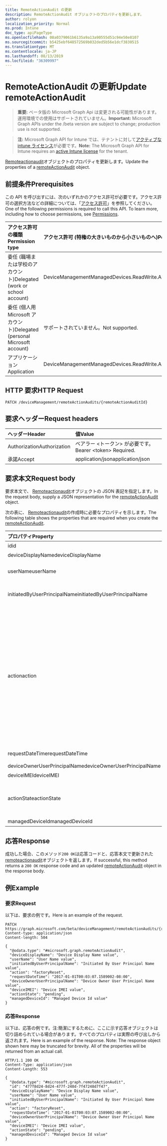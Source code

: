 ```yaml
---
title: RemoteActionAudit の更新
description: RemoteActionAudit オブジェクトのプロパティを更新します。
author: rolyon
localization_priority: Normal
ms.prod: Intune
doc_type: apiPageType
ms.openlocfilehash: 08a0379061b6135a9a13a90555d51c94e50e8107
ms.sourcegitcommit: b5425ebf648572569b032ded5b56e1dcf3830515
ms.translationtype: MT
ms.contentlocale: ja-JP
ms.lasthandoff: 08/13/2019
ms.locfileid: "36309997"
---
```

# <a name="update-remoteactionaudit"></a><span data-ttu-id="5b0ef-103">RemoteActionAudit の更新</span><span class="sxs-lookup"><span data-stu-id="5b0ef-103">Update remoteActionAudit</span></span>

> <span data-ttu-id="5b0ef-104">**重要:** ベータ版の Microsoft Graph Api は変更される可能性があります。運用環境での使用はサポートされていません。</span><span class="sxs-lookup"><span data-stu-id="5b0ef-104">**Important:** Microsoft Graph APIs under the /beta version are subject to change; production use is not supported.</span></span>

> <span data-ttu-id="5b0ef-105">**注:** Microsoft Graph API for Intune では、テナントに対して[アクティブな intune ライセンス](https://go.microsoft.com/fwlink/?linkid=839381)が必要です。</span><span class="sxs-lookup"><span data-stu-id="5b0ef-105">**Note:** The Microsoft Graph API for Intune requires an [active Intune license](https://go.microsoft.com/fwlink/?linkid=839381) for the tenant.</span></span>

<span data-ttu-id="5b0ef-106">[Remoteactionaudit](../resources/intune-devices-remoteactionaudit.md)オブジェクトのプロパティを更新します。</span><span class="sxs-lookup"><span data-stu-id="5b0ef-106">Update the properties of a [remoteActionAudit](../resources/intune-devices-remoteactionaudit.md) object.</span></span>

## <a name="prerequisites"></a><span data-ttu-id="5b0ef-107">前提条件</span><span class="sxs-lookup"><span data-stu-id="5b0ef-107">Prerequisites</span></span>
<span data-ttu-id="5b0ef-p101">この API を呼び出すには、次のいずれかのアクセス許可が必要です。アクセス許可の選択方法などの詳細については、「[アクセス許可](/graph/permissions-reference)」を参照してください。</span><span class="sxs-lookup"><span data-stu-id="5b0ef-p101">One of the following permissions is required to call this API. To learn more, including how to choose permissions, see [Permissions](/graph/permissions-reference).</span></span>

|<span data-ttu-id="5b0ef-110">アクセス許可の種類</span><span class="sxs-lookup"><span data-stu-id="5b0ef-110">Permission type</span></span>|<span data-ttu-id="5b0ef-111">アクセス許可 (特権の大きいものから小さいものへ)</span><span class="sxs-lookup"><span data-stu-id="5b0ef-111">Permissions (from most to least privileged)</span></span>|
|:---|:---|
|<span data-ttu-id="5b0ef-112">委任 (職場または学校のアカウント)</span><span class="sxs-lookup"><span data-stu-id="5b0ef-112">Delegated (work or school account)</span></span>|<span data-ttu-id="5b0ef-113">DeviceManagementManagedDevices.ReadWrite.All</span><span class="sxs-lookup"><span data-stu-id="5b0ef-113">DeviceManagementManagedDevices.ReadWrite.All</span></span>|
|<span data-ttu-id="5b0ef-114">委任 (個人用 Microsoft アカウント)</span><span class="sxs-lookup"><span data-stu-id="5b0ef-114">Delegated (personal Microsoft account)</span></span>|<span data-ttu-id="5b0ef-115">サポートされていません。</span><span class="sxs-lookup"><span data-stu-id="5b0ef-115">Not supported.</span></span>|
|<span data-ttu-id="5b0ef-116">アプリケーション</span><span class="sxs-lookup"><span data-stu-id="5b0ef-116">Application</span></span>|<span data-ttu-id="5b0ef-117">DeviceManagementManagedDevices.ReadWrite.All</span><span class="sxs-lookup"><span data-stu-id="5b0ef-117">DeviceManagementManagedDevices.ReadWrite.All</span></span>|

## <a name="http-request"></a><span data-ttu-id="5b0ef-118">HTTP 要求</span><span class="sxs-lookup"><span data-stu-id="5b0ef-118">HTTP Request</span></span>
<!-- {
  "blockType": "ignored"
}
-->
``` http
PATCH /deviceManagement/remoteActionAudits/{remoteActionAuditId}
```

## <a name="request-headers"></a><span data-ttu-id="5b0ef-119">要求ヘッダー</span><span class="sxs-lookup"><span data-stu-id="5b0ef-119">Request headers</span></span>
|<span data-ttu-id="5b0ef-120">ヘッダー</span><span class="sxs-lookup"><span data-stu-id="5b0ef-120">Header</span></span>|<span data-ttu-id="5b0ef-121">値</span><span class="sxs-lookup"><span data-stu-id="5b0ef-121">Value</span></span>|
|:---|:---|
|<span data-ttu-id="5b0ef-122">Authorization</span><span class="sxs-lookup"><span data-stu-id="5b0ef-122">Authorization</span></span>|<span data-ttu-id="5b0ef-123">ベアラー &lt;トークン&gt; が必要です。</span><span class="sxs-lookup"><span data-stu-id="5b0ef-123">Bearer &lt;token&gt; Required.</span></span>|
|<span data-ttu-id="5b0ef-124">承諾</span><span class="sxs-lookup"><span data-stu-id="5b0ef-124">Accept</span></span>|<span data-ttu-id="5b0ef-125">application/json</span><span class="sxs-lookup"><span data-stu-id="5b0ef-125">application/json</span></span>|

## <a name="request-body"></a><span data-ttu-id="5b0ef-126">要求本文</span><span class="sxs-lookup"><span data-stu-id="5b0ef-126">Request body</span></span>
<span data-ttu-id="5b0ef-127">要求本文で、 [Remoteactionaudit](../resources/intune-devices-remoteactionaudit.md)オブジェクトの JSON 表記を指定します。</span><span class="sxs-lookup"><span data-stu-id="5b0ef-127">In the request body, supply a JSON representation for the [remoteActionAudit](../resources/intune-devices-remoteactionaudit.md) object.</span></span>

<span data-ttu-id="5b0ef-128">次の表に、 [Remoteactionaudit](../resources/intune-devices-remoteactionaudit.md)の作成時に必要なプロパティを示します。</span><span class="sxs-lookup"><span data-stu-id="5b0ef-128">The following table shows the properties that are required when you create the [remoteActionAudit](../resources/intune-devices-remoteactionaudit.md).</span></span>

|<span data-ttu-id="5b0ef-129">プロパティ</span><span class="sxs-lookup"><span data-stu-id="5b0ef-129">Property</span></span>|<span data-ttu-id="5b0ef-130">型</span><span class="sxs-lookup"><span data-stu-id="5b0ef-130">Type</span></span>|<span data-ttu-id="5b0ef-131">説明</span><span class="sxs-lookup"><span data-stu-id="5b0ef-131">Description</span></span>|
|:---|:---|:---|
|<span data-ttu-id="5b0ef-132">id</span><span class="sxs-lookup"><span data-stu-id="5b0ef-132">id</span></span>|<span data-ttu-id="5b0ef-133">String</span><span class="sxs-lookup"><span data-stu-id="5b0ef-133">String</span></span>|<span data-ttu-id="5b0ef-134">レポート Id。</span><span class="sxs-lookup"><span data-stu-id="5b0ef-134">Report Id.</span></span>|
|<span data-ttu-id="5b0ef-135">deviceDisplayName</span><span class="sxs-lookup"><span data-stu-id="5b0ef-135">deviceDisplayName</span></span>|<span data-ttu-id="5b0ef-136">String</span><span class="sxs-lookup"><span data-stu-id="5b0ef-136">String</span></span>|<span data-ttu-id="5b0ef-137">Intune デバイス名。</span><span class="sxs-lookup"><span data-stu-id="5b0ef-137">Intune device name.</span></span>|
|<span data-ttu-id="5b0ef-138">userName</span><span class="sxs-lookup"><span data-stu-id="5b0ef-138">userName</span></span>|<span data-ttu-id="5b0ef-139">文字列型 (String)</span><span class="sxs-lookup"><span data-stu-id="5b0ef-139">String</span></span>|<span data-ttu-id="5b0ef-140">\[非\]推奨 InitiatedByUserPrincipalName を代わりに使用してください。</span><span class="sxs-lookup"><span data-stu-id="5b0ef-140">\[deprecated\] Please use InitiatedByUserPrincipalName instead.</span></span>|
|<span data-ttu-id="5b0ef-141">initiatedByUserPrincipalName</span><span class="sxs-lookup"><span data-stu-id="5b0ef-141">initiatedByUserPrincipalName</span></span>|<span data-ttu-id="5b0ef-142">String</span><span class="sxs-lookup"><span data-stu-id="5b0ef-142">String</span></span>|<span data-ttu-id="5b0ef-143">デバイスのアクションを開始したユーザーの形式は UPN です。</span><span class="sxs-lookup"><span data-stu-id="5b0ef-143">User who initiated the device action, format is UPN.</span></span>|
|<span data-ttu-id="5b0ef-144">action</span><span class="sxs-lookup"><span data-stu-id="5b0ef-144">action</span></span>|[<span data-ttu-id="5b0ef-145">remoteAction</span><span class="sxs-lookup"><span data-stu-id="5b0ef-145">remoteAction</span></span>](../resources/intune-devices-remoteaction.md)|<span data-ttu-id="5b0ef-146">アクション名。</span><span class="sxs-lookup"><span data-stu-id="5b0ef-146">The action name.</span></span> <span data-ttu-id="5b0ef-147">可能な値: `unknown`、 `factoryReset` `removeCompanyData` `resetPasscode` `remoteLock` `enableLostMode` `disableLostMode` `locateDevice` `rebootNow` `recoverPasscode` `cleanWindowsDevice` `logoutSharedAppleDeviceActiveUser`、、、、、、、、、、、、 `quickScan` `fullScan` `windowsDefenderUpdateSignatures` `factoryResetKeepEnrollmentData` `updateDeviceAccount` `automaticRedeployment` `shutDown`, `rotateFileVaultKey`, `getFileVaultKey`, `setDeviceName`.</span><span class="sxs-lookup"><span data-stu-id="5b0ef-147">Possible values are: `unknown`, `factoryReset`, `removeCompanyData`, `resetPasscode`, `remoteLock`, `enableLostMode`, `disableLostMode`, `locateDevice`, `rebootNow`, `recoverPasscode`, `cleanWindowsDevice`, `logoutSharedAppleDeviceActiveUser`, `quickScan`, `fullScan`, `windowsDefenderUpdateSignatures`, `factoryResetKeepEnrollmentData`, `updateDeviceAccount`, `automaticRedeployment`, `shutDown`, `rotateFileVaultKey`, `getFileVaultKey`, `setDeviceName`.</span></span>|
|<span data-ttu-id="5b0ef-148">requestDateTime</span><span class="sxs-lookup"><span data-stu-id="5b0ef-148">requestDateTime</span></span>|<span data-ttu-id="5b0ef-149">DateTimeOffset</span><span class="sxs-lookup"><span data-stu-id="5b0ef-149">DateTimeOffset</span></span>|<span data-ttu-id="5b0ef-150">アクションが発行された日時 (UTC)。</span><span class="sxs-lookup"><span data-stu-id="5b0ef-150">Time when the action was issued, given in UTC.</span></span>|
|<span data-ttu-id="5b0ef-151">deviceOwnerUserPrincipalName</span><span class="sxs-lookup"><span data-stu-id="5b0ef-151">deviceOwnerUserPrincipalName</span></span>|<span data-ttu-id="5b0ef-152">String</span><span class="sxs-lookup"><span data-stu-id="5b0ef-152">String</span></span>|<span data-ttu-id="5b0ef-153">デバイス所有者の Upn。</span><span class="sxs-lookup"><span data-stu-id="5b0ef-153">Upn of the device owner.</span></span>|
|<span data-ttu-id="5b0ef-154">deviceIMEI</span><span class="sxs-lookup"><span data-stu-id="5b0ef-154">deviceIMEI</span></span>|<span data-ttu-id="5b0ef-155">String</span><span class="sxs-lookup"><span data-stu-id="5b0ef-155">String</span></span>|<span data-ttu-id="5b0ef-156">デバイスの IMEI。</span><span class="sxs-lookup"><span data-stu-id="5b0ef-156">IMEI of the device.</span></span>|
|<span data-ttu-id="5b0ef-157">actionState</span><span class="sxs-lookup"><span data-stu-id="5b0ef-157">actionState</span></span>|[<span data-ttu-id="5b0ef-158">actionState</span><span class="sxs-lookup"><span data-stu-id="5b0ef-158">actionState</span></span>](../resources/intune-shared-actionstate.md)|<span data-ttu-id="5b0ef-159">アクションの状態。</span><span class="sxs-lookup"><span data-stu-id="5b0ef-159">Action state.</span></span> <span data-ttu-id="5b0ef-160">可能な値は、`none`、`pending`、`canceled`、`active`、`done`、`failed`、`notSupported` です。</span><span class="sxs-lookup"><span data-stu-id="5b0ef-160">Possible values are: `none`, `pending`, `canceled`, `active`, `done`, `failed`, `notSupported`.</span></span>|
|<span data-ttu-id="5b0ef-161">managedDeviceId</span><span class="sxs-lookup"><span data-stu-id="5b0ef-161">managedDeviceId</span></span>|<span data-ttu-id="5b0ef-162">String</span><span class="sxs-lookup"><span data-stu-id="5b0ef-162">String</span></span>|<span data-ttu-id="5b0ef-163">アクションのターゲット。</span><span class="sxs-lookup"><span data-stu-id="5b0ef-163">Action target.</span></span>|



## <a name="response"></a><span data-ttu-id="5b0ef-164">応答</span><span class="sxs-lookup"><span data-stu-id="5b0ef-164">Response</span></span>
<span data-ttu-id="5b0ef-165">成功した場合、このメソッド`200 OK`は応答コードと、応答本文で更新された[remoteactionaudit](../resources/intune-devices-remoteactionaudit.md)オブジェクトを返します。</span><span class="sxs-lookup"><span data-stu-id="5b0ef-165">If successful, this method returns a `200 OK` response code and an updated [remoteActionAudit](../resources/intune-devices-remoteactionaudit.md) object in the response body.</span></span>

## <a name="example"></a><span data-ttu-id="5b0ef-166">例</span><span class="sxs-lookup"><span data-stu-id="5b0ef-166">Example</span></span>

### <a name="request"></a><span data-ttu-id="5b0ef-167">要求</span><span class="sxs-lookup"><span data-stu-id="5b0ef-167">Request</span></span>
<span data-ttu-id="5b0ef-168">以下は、要求の例です。</span><span class="sxs-lookup"><span data-stu-id="5b0ef-168">Here is an example of the request.</span></span>
``` http
PATCH https://graph.microsoft.com/beta/deviceManagement/remoteActionAudits/{remoteActionAuditId}
Content-type: application/json
Content-length: 504

{
  "@odata.type": "#microsoft.graph.remoteActionAudit",
  "deviceDisplayName": "Device Display Name value",
  "userName": "User Name value",
  "initiatedByUserPrincipalName": "Initiated By User Principal Name value",
  "action": "factoryReset",
  "requestDateTime": "2017-01-01T00:03:07.1589002-08:00",
  "deviceOwnerUserPrincipalName": "Device Owner User Principal Name value",
  "deviceIMEI": "Device IMEI value",
  "actionState": "pending",
  "managedDeviceId": "Managed Device Id value"
}
```

### <a name="response"></a><span data-ttu-id="5b0ef-169">応答</span><span class="sxs-lookup"><span data-stu-id="5b0ef-169">Response</span></span>
<span data-ttu-id="5b0ef-p104">以下は、応答の例です。注:簡潔にするために、ここに示す応答オブジェクトは切り詰められている場合があります。すべてのプロパティは実際の呼び出しから返されます。</span><span class="sxs-lookup"><span data-stu-id="5b0ef-p104">Here is an example of the response. Note: The response object shown here may be truncated for brevity. All of the properties will be returned from an actual call.</span></span>
``` http
HTTP/1.1 200 OK
Content-Type: application/json
Content-Length: 553

{
  "@odata.type": "#microsoft.graph.remoteActionAudit",
  "id": "477f8d24-8d24-477f-248d-7f47248d7f47",
  "deviceDisplayName": "Device Display Name value",
  "userName": "User Name value",
  "initiatedByUserPrincipalName": "Initiated By User Principal Name value",
  "action": "factoryReset",
  "requestDateTime": "2017-01-01T00:03:07.1589002-08:00",
  "deviceOwnerUserPrincipalName": "Device Owner User Principal Name value",
  "deviceIMEI": "Device IMEI value",
  "actionState": "pending",
  "managedDeviceId": "Managed Device Id value"
}
```






